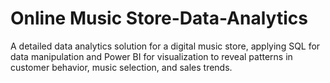 # Online Music Store-Data-Analytics
A detailed data analytics solution for a digital music store, applying SQL for data manipulation and Power BI for visualization to reveal patterns in customer behavior, music selection, and sales trends.
